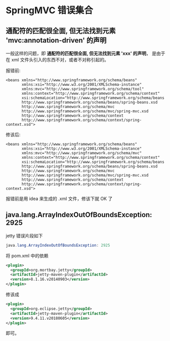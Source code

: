 # SpringMVC 错误集合

## 通配符的匹配很全面, 但无法找到元素 'mvc:annotation-driven' 的声明
一般这样的问题，即 **通配符的匹配很全面, 但无法找到元素 'xxx' 的声明**，
是由于在 xml 文件头引入的东西不对，或者不对称引起的。

报错前:
```
<beans xmlns="http://www.springframework.org/schema/beans"
       xmlns:xsi="http://www.w3.org/2001/XMLSchema-instance"
       xmlns:mvc="http://www.springframework.org/schema/tool"
       xmlns:context="http://www.springframework.org/schema/context"
       xsi:schemaLocation="http://www.springframework.org/schema/beans
       http://www.springframework.org/schema/beans/spring-beans.xsd
       http://www.springframework.org/schema/mvc
       http://www.springframework.org/schema/mvc/spring-mvc.xsd
       http://www.springframework.org/schema/context
       http://www.springframework.org/schema/context/spring-context.xsd">
```

修该后:
```
<beans xmlns="http://www.springframework.org/schema/beans"
       xmlns:xsi="http://www.w3.org/2001/XMLSchema-instance"
       xmlns:mvc="http://www.springframework.org/schema/mvc"
       xmlns:context="http://www.springframework.org/schema/context"
       xsi:schemaLocation="http://www.springframework.org/schema/beans
       http://www.springframework.org/schema/beans/spring-beans.xsd
       http://www.springframework.org/schema/mvc
       http://www.springframework.org/schema/mvc/spring-mvc.xsd
       http://www.springframework.org/schema/context
       http://www.springframework.org/schema/context/spring-context.xsd">
```

报错前是用 idea 来生成的 .xml 文件，修该下就 OK 了

## java.lang.ArrayIndexOutOfBoundsException: 2925
jetty 错误片段如下

```java
java.lang.ArrayIndexOutOfBoundsException: 2925
```

将 pom.xml 中的依赖
```xml
<plugin>
  <groupId>org.mortbay.jetty</groupId>
  <artifactId>jetty-maven-plugin</artifactId>
  <version>8.1.16.v20140903</version>
</plugin>
```
修该成
```xml
<plugin>
  <groupId>org.eclipse.jetty</groupId>
  <artifactId>jetty-maven-plugin</artifactId>
  <version>9.4.11.v20180605</version>
</plugin>
```
即可。
